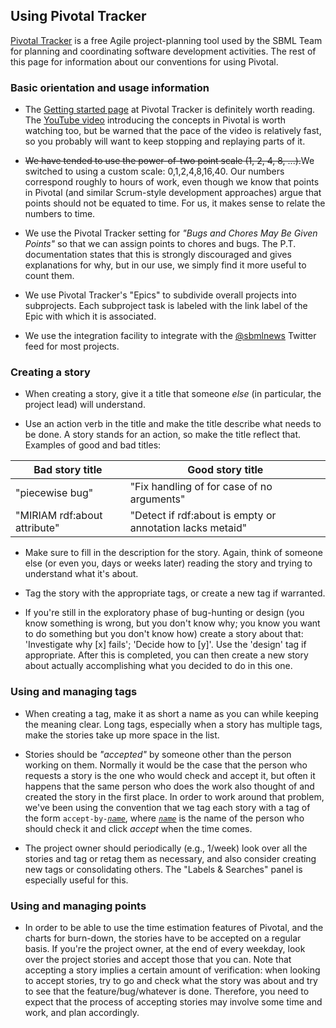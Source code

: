 ## Using Pivotal Tracker

[Pivotal Tracker](https://www.pivotaltracker.com) is a free Agile project-planning tool used by the SBML Team for planning and coordinating software development activities. The rest of this page for information about our conventions for using Pivotal.

### Basic orientation and usage information

* The [Getting started page](https://www.pivotaltracker.com/help/gettingstarted) at Pivotal Tracker is definitely worth reading. The [YouTube video](http://www.youtube.com/watch?v=bzCZysm5lG8) introducing the concepts in Pivotal is worth watching too, but be warned that the pace of the video is relatively fast, so you probably will want to keep stopping and replaying parts of it.

* <strike>We have tended to use the power-of-two point scale (1, 2, 4, 8, ...).</strike>We switched to using a custom scale: 0,1,2,4,8,16,40.  Our numbers correspond roughly to hours of work, even though we know that points in Pivotal (and similar Scrum-style development approaches) argue that points should not be equated to time.  For us, it makes sense to relate the numbers to time.

* We use the Pivotal Tracker setting for <em>"Bugs and Chores May Be Given Points"</em> so that we can assign points to chores and bugs.  The P.T. documentation states that this is strongly discouraged and gives explanations for why, but in our use, we simply find it more useful to count them.

* We use Pivotal Tracker's "Epics" to subdivide overall projects into subprojects. Each subproject task is labeled with the link label of the Epic with which it is associated.

* We use the integration facility to integrate with the [@sbmlnews](https://twitter.com/sbmlnews) Twitter feed for most projects.

### Creating a story

* When creating a story, give it a title that someone _else_ (in particular, the project lead) will understand. 

* Use an action verb in the title and make the title describe what needs to be done.  A story stands for an action, so make the title reflect that.  Examples of good and bad titles:

| Bad story title | Good story title |
|-----------------|------------------|
| "piecewise bug" | "Fix handling of <piecewise> for case of no arguments" |
  | "MIRIAM rdf:about attribute" | "Detect if rdf:about is empty or annotation lacks metaid" |

  * Make sure to fill in the description for the story.  Again, think of someone else (or even you, days or weeks later) reading the story and trying to understand what it's about.

  * Tag the story with the appropriate tags, or create a new tag if warranted.

  * If you're still in the exploratory phase of bug-hunting or design (you know something is wrong, but you don't know why; you know you want to do something but you don't know how) create a story about that:  'Investigate why [x] fails'; 'Decide how to [y]'.  Use the 'design' tag if appropriate.  After this is completed, you can then create a new story about actually accomplishing what you decided to do in this one.

  ### Using and managing tags

  * When creating a tag, make it as short a name as you can while keeping the meaning clear.  Long tags, especially when a story has multiple tags, make the stories take up more space in the list.

  * Stories should be <em>"accepted"</em> by someone other than the person working on them.  Normally it would be the case that the person who requests a story is the one who would check and accept it, but often it happens that the same person who does the work also thought of and created the story in the first place.  In order to work around that problem, we've been using the convention that we tag each story with a tag of the form <code>accept-by-<i><u>name</u></i></code>, where <code><i><u>name</u></i></code> is the name of the person who should check it and click <em>accept</em> when the time comes.

  * The project owner should periodically (e.g., 1/week) look over all the stories and tag or retag them as necessary, and also consider creating new tags or consolidating others.  The "Labels & Searches" panel is especially useful for this.

  ### Using and managing points

  * In order to be able to use the time estimation features of Pivotal, and the charts for burn-down, the stories have to be accepted on a regular basis.  If you're the project owner, at the end of every weekday, look over the project stories and accept those that you can.  Note that accepting a story implies a certain amount of verification: when looking to accept stories, try to go and check what the story was about and try to see that the feature/bug/whatever is done.  Therefore, you need to expect that the process of accepting stories may involve some time and work, and plan accordingly.

